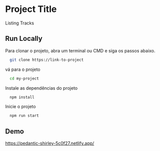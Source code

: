 

# Project Title

Listing Tracks

## Run Locally

Para clonar o projeto, abra um terminal ou CMD e siga os passos abaixo.

```bash
  git clone https://link-to-project
```

vá para o projeto

```bash
  cd my-project
```

Instale as dependências do projeto

```bash
  npm install
```

Inicie o projeto

```bash
  npm run start
```

  
## Demo

https://pedantic-shirley-5c0f27.netlify.app/
  
